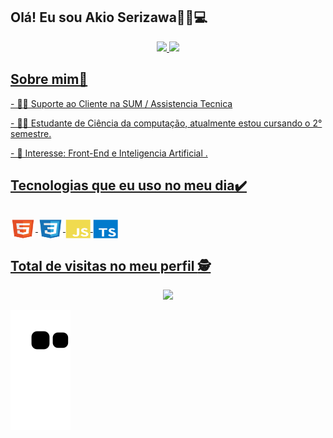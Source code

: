 ## Olá! Eu sou Akio Serizawa👨‍💻💻

<div align="center">
  <a href="https://github.com/AkioSerizawa">
  <img height="160em" src="https://github-readme-stats.vercel.app/api?username=AkioSerizawa&show_icons=true&theme=midnight-purple&include_all_commits=true&count_private=true"/>
  <img height="160em" src="https://github-readme-stats.vercel.app/api/top-langs/?username=AkioSerizawa&layout=compact&langs_count=7&theme=midnight-purple"/>
</div>
  
## Sobre mim📖
<p> - 👨‍💻 Suporte ao Cliente na SUM / Assistencia Tecnica </p>
<p> - 👨‍🎓 Estudante de Ciência da computação, atualmente estou cursando o 2° semestre. </p>
<p> - 🎯 Interesse: Front-End e Inteligencia Artificial . </p>
  
## Tecnologias que eu uso no meu dia✔️
<div style="display: inline_block"><br>
  <img align="center" alt="Akio-HTML" height="30" width="40" src="https://raw.githubusercontent.com/devicons/devicon/master/icons/html5/html5-original.svg">
  <img align="center" alt="Akio-CSS" height="30" width="40" src="https://raw.githubusercontent.com/devicons/devicon/master/icons/css3/css3-original.svg">
  <img align="center" alt="Akio-Js" height="30" width="40" src="https://raw.githubusercontent.com/devicons/devicon/master/icons/javascript/javascript-plain.svg">
  <img align="center" alt="Akio-Ts" height="30" width="40" src="https://raw.githubusercontent.com/devicons/devicon/master/icons/typescript/typescript-plain.svg">
</div>

  
 ## Total de visitas no meu perfil :detective: <br>
 <p align="center"> 
   <img alingn="center" src="https://profile-counter.glitch.me/AkioSerizawa/count.svg" />
 </p>

![Snake animation](https://github.com/AkioSerizawa/AkioSerizawa/blob/output/github-contribution-grid-snake.svg)

